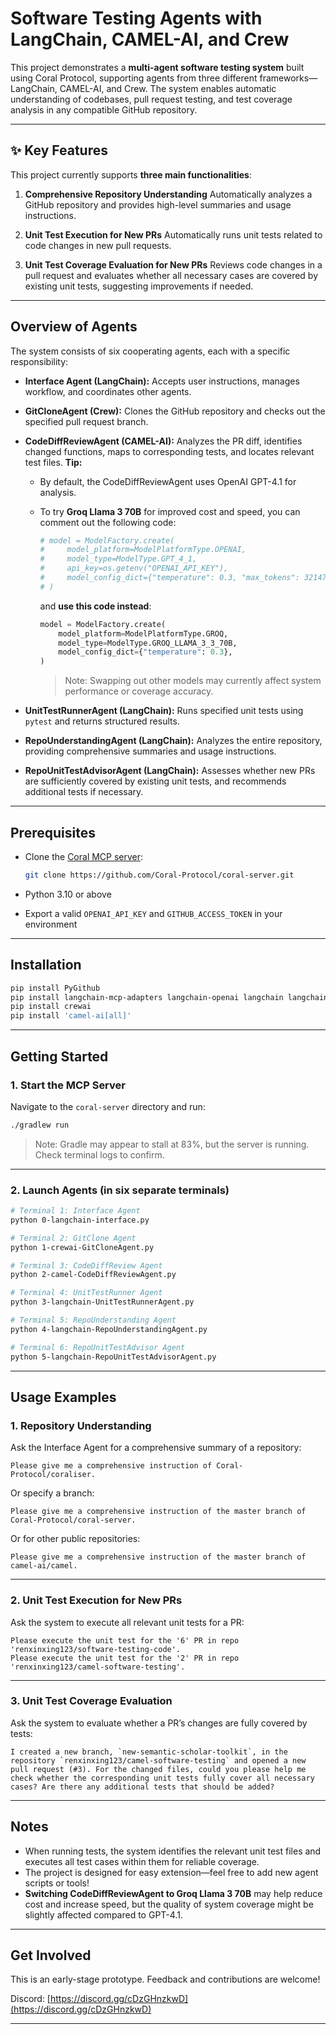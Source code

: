 # Software Testing Agents with LangChain, CAMEL-AI, and Crew

This project demonstrates a **multi-agent software testing system** built using Coral Protocol, supporting agents from three different frameworks—LangChain, CAMEL-AI, and Crew. The system enables automatic understanding of codebases, pull request testing, and test coverage analysis in any compatible GitHub repository.

---

## ✨ Key Features

This project currently supports **three main functionalities**:

1. **Comprehensive Repository Understanding**
   Automatically analyzes a GitHub repository and provides high-level summaries and usage instructions.

2. **Unit Test Execution for New PRs**
   Automatically runs unit tests related to code changes in new pull requests.

3. **Unit Test Coverage Evaluation for New PRs**
   Reviews code changes in a pull request and evaluates whether all necessary cases are covered by existing unit tests, suggesting improvements if needed.

---

## Overview of Agents

The system consists of six cooperating agents, each with a specific responsibility:

* **Interface Agent (LangChain):**
  Accepts user instructions, manages workflow, and coordinates other agents.

* **GitCloneAgent (Crew):**
  Clones the GitHub repository and checks out the specified pull request branch.

* **CodeDiffReviewAgent (CAMEL-AI):**
  Analyzes the PR diff, identifies changed functions, maps to corresponding tests, and locates relevant test files.
  **Tip:**

  * By default, the CodeDiffReviewAgent uses OpenAI GPT-4.1 for analysis.
  * To try **Groq Llama 3 70B** for improved cost and speed, you can comment out the following code:

    ```python
    # model = ModelFactory.create(
    #     model_platform=ModelPlatformType.OPENAI,
    #     model_type=ModelType.GPT_4_1,
    #     api_key=os.getenv("OPENAI_API_KEY"),
    #     model_config_dict={"temperature": 0.3, "max_tokens": 32147},
    # )
    ```

    and **use this code instead**:

    ```python
    model = ModelFactory.create(
        model_platform=ModelPlatformType.GROQ,
        model_type=ModelType.GROQ_LLAMA_3_3_70B,
        model_config_dict={"temperature": 0.3},
    )
    ```

    > Note: Swapping out other models may currently affect system performance or coverage accuracy.

* **UnitTestRunnerAgent (LangChain):**
  Runs specified unit tests using `pytest` and returns structured results.

* **RepoUnderstandingAgent (LangChain):**
  Analyzes the entire repository, providing comprehensive summaries and usage instructions.

* **RepoUnitTestAdvisorAgent (LangChain):**
  Assesses whether new PRs are sufficiently covered by existing unit tests, and recommends additional tests if necessary.

---

## Prerequisites

* Clone the [Coral MCP server](https://github.com/Coral-Protocol/coral-server):

  ```bash
  git clone https://github.com/Coral-Protocol/coral-server.git
  ```
* Python 3.10 or above
* Export a valid `OPENAI_API_KEY` and `GITHUB_ACCESS_TOKEN` in your environment

---

## Installation

```bash
pip install PyGithub
pip install langchain-mcp-adapters langchain-openai langchain langchain-core
pip install crewai
pip install 'camel-ai[all]'
```

---

## Getting Started

### 1. Start the MCP Server

Navigate to the `coral-server` directory and run:

```bash
./gradlew run
```

> Note: Gradle may appear to stall at 83%, but the server is running. Check terminal logs to confirm.

---

### 2. Launch Agents (in six separate terminals)

```bash
# Terminal 1: Interface Agent
python 0-langchain-interface.py

# Terminal 2: GitClone Agent
python 1-crewai-GitCloneAgent.py

# Terminal 3: CodeDiffReview Agent
python 2-camel-CodeDiffReviewAgent.py

# Terminal 4: UnitTestRunner Agent
python 3-langchain-UnitTestRunnerAgent.py

# Terminal 5: RepoUnderstanding Agent
python 4-langchain-RepoUnderstandingAgent.py

# Terminal 6: RepoUnitTestAdvisor Agent
python 5-langchain-RepoUnitTestAdvisorAgent.py
```

---

## Usage Examples

### 1. **Repository Understanding**

Ask the Interface Agent for a comprehensive summary of a repository:

```
Please give me a comprehensive instruction of Coral-Protocol/coraliser.
```

Or specify a branch:

```
Please give me a comprehensive instruction of the master branch of Coral-Protocol/coral-server.
```

Or for other public repositories:

```
Please give me a comprehensive instruction of the master branch of camel-ai/camel.
```

---

### 2. **Unit Test Execution for New PRs**

Ask the system to execute all relevant unit tests for a PR:

```
Please execute the unit test for the '6' PR in repo 'renxinxing123/software-testing-code'.
Please execute the unit test for the '2' PR in repo 'renxinxing123/camel-software-testing'.
```

---

### 3. **Unit Test Coverage Evaluation**

Ask the system to evaluate whether a PR’s changes are fully covered by tests:

```
I created a new branch, `new-semantic-scholar-toolkit`, in the repository `renxinxing123/camel-software-testing` and opened a new pull request (#3). For the changed files, could you please help me check whether the corresponding unit tests fully cover all necessary cases? Are there any additional tests that should be added?
```

---

## Notes

* When running tests, the system identifies the relevant unit test files and executes all test cases within them for reliable coverage.
* The project is designed for easy extension—feel free to add new agent scripts or tools!
* **Switching CodeDiffReviewAgent to Groq Llama 3 70B** may help reduce cost and increase speed, but the quality of system coverage might be slightly affected compared to GPT-4.1.

---

## Get Involved

This is an early-stage prototype. Feedback and contributions are welcome!

Discord: [https://discord.gg/cDzGHnzkwD](https://discord.gg/cDzGHnzkwD)

---

